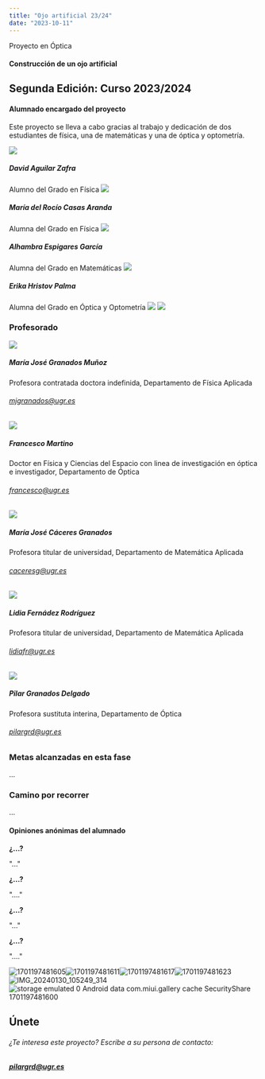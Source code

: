 ```yaml
---
title: "Ojo artificial 23/24"
date: "2023-10-11"
---
```


Proyecto en Óptica

#### Construcción de un ojo artificial

## Segunda Edición: Curso 2023/2024

#### Alumnado encargado del proyecto

Este proyecto se lleva a cabo gracias al trabajo y dedicación de dos estudiantes de física, una de matemáticas y una de óptica y optometría.

![](images/foto.proyecto.jpeg)

##### David Aguilar Zafra

Alumno del Grado en Física ![](images/IMG-20231227-WA0059.jpg)

##### María del Rocío Casas Aranda

Alumna del Grado en Física ![](images/fotodni.jpg)

##### Alhambra Espigares García

Alumna del Grado en Matemáticas ![](images/FullSizeRender-707x1024.jpeg)

##### Erika Hristov Palma

Alumna del Grado en Óptica y Optometría ![](images/IMG_20240130_105249_314-239x300.jpg) ![](images/1701197481611-225x300.jpg)

### Profesorado

![](images/MJGranados-300x300.png)

##### María José Granados Muñoz

Profesora contratada doctora indefinida, Departamento de Física Aplicada

###### [mjgranados@ugr.es](mailto:mjgranados@ugr.es)

![](images/Foto-Proyecto-interdisciplinar-150x150.jpeg)

##### Francesco Martino

Doctor en Física y Ciencias del Espacio con linea de investigación en óptica e investigador, Departamento de Óptica

###### [francesco@ugr.es](mailto:mariatejadac@ugr.es)

![](images/MJCaceres-150x130.jpeg)

##### María José Cáceres Granados

Profesora titular de universidad, Departamento de Matemática Aplicada

###### [caceresg@ugr.es](mailto:caceresg@ugr.es)

![](images/FotoD2PO-1-150x150.jpeg)

##### Lidia Fernádez Rodríguez

Profesora titular de universidad, Departamento de Matemática Aplicada

###### [lidiafr@ugr.es](mailto:lidiafr@ugr.es)

![](images/pilar.jpeg)

##### Pilar Granados Delgado

Profesora sustituta interina, Departamento de Óptica

###### [pilargrd@ugr.es](mailto:pilargrd@ugr.es)

### Metas alcanzadas en esta fase

...

### Camino por recorrer

...

#### Opiniones anónimas del alumnado

**¿...?**

"..."

**¿...?**

"...."

**¿...?**

"..."

**¿...?**

"...."

![1701197481605](images/1701197481605-scaled-qkkdevybpqroqjxs2wjyukruv67j2cl5la486qyvis.jpg)![1701197481611](images/1701197481611-scaled-qkkdf3h18f1zbfmuuzszeivjm96grxf0abc40ynq50.jpg)![1701197481617](images/1701197481617-scaled-qkkdfcvf4reujj97c3v93gi5k3w4wwgbnluytq9ses.jpg)![1701197481623](images/1701197481623-scaled-qkkdflbyu9qfg0wwypiw7wdawkqfu6dworqc57x8us.jpg)![IMG_20240130_105249_314](images/IMG_20240130_105249_314-qkkdfrwu63zfpancwada7cpj29u0c2411oaqi5nhn8.jpg)![storage emulated 0 Android data com.miui.gallery cache SecurityShare 1701197481600](images/storage-emulated-0-Android-data-com.miui_.gallery-cache-SecurityShare-1701197481600-scaled-qkkdfzfjos9qa6cfodmarat7tcsy1mxvqpimcdcc9g.jpg)

## Únete

###### ¿Te interesa este proyecto? Escribe a su persona de contacto:

##### [pilargrd@ugr.es](mailto:pilargrd@ugr.es)
